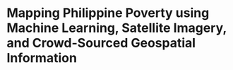 # Mapping Philippine Poverty using Machine Learning, Satellite Imagery, and Crowd-Sourced Geospatial Information

